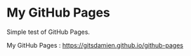 # My GitHub Pages

Simple test of GitHub Pages.

My GitHub Pages : https://gitsdamien.github.io/github-pages
